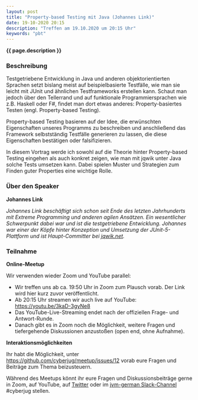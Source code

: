 ```yaml
---
layout: post
title: "Property-based Testing mit Java (Johannes Link)"
date: 19-10-2020 20:15
description: "Treffen am 19.10.2020 um 20:15 Uhr"
keywords: "pbt"
---
```


<b>{{ page.description }}</b>


### Beschreibung

Testgetriebene Entwicklung in Java und anderen objektorientierten Sprachen setzt bislang meist auf beispielbasierte Testfälle, wie man sie leicht mit JUnit und ähnlichen Testframeworks erstellen kann.
Schaut man jedoch über den Tellerrand und auf funktionale Programmiersprachen wie z.B. Haskell oder F#, findet man dort etwas anderes:
Property-basiertes Testen (engl. Property-based Testing).

Property-based Testing basieren auf der Idee, die erwünschten Eigenschaften unseres Programms zu beschreiben und anschließend das Framework selbstständig Testfälle generieren zu lassen, die diese Eigenschaften bestätigen oder falsifizieren.

In diesem Vortrag werde ich sowohl auf die Theorie hinter Property-based Testing eingehen als auch konkret zeigen, wie man mit jqwik unter Java solche Tests umsetzen kann.
Dabei spielen Muster und Strategien zum Finden guter Properties eine wichtige Rolle.

### Über den Speaker

**Johannes Link**  <a href="https://twitter.com/johanneslink"><i class="fa fa-twitter"></i></a>

*Johannes Link beschäftigt sich schon seit Ende des letzten Jahrhunderts mit Extreme Programming und anderen agilen Ansätzen.
Ein wesentlicher Schwerpunkt dabei war und ist die testgetriebene Entwicklung.
Johannes war einer der Köpfe hinter Konzeption und Umsetzung der JUnit-5-Plattform und ist Haupt-Committer bei [jqwik.net](https://jqwik.net/).*


### Teilnahme

**Online-Meetup**  

Wir verwenden wieder Zoom und YouTube parallel:	

- Wir treffen uns ab ca. 19:50 Uhr in Zoom zum Plausch vorab. Der Link wird hier kurz zuvor veröffentlicht.
- Ab 20:15 Uhr streamen wir auch live auf YouTube: <https://youtu.be/3kaD-3gyNe8>
- Das YouTube-Live-Streaming endet nach der offiziellen Frage- und Antwort-Runde.	
- Danach gibt es in Zoom noch die Möglichkeit, weitere Fragen und tiefergehende Diskussionen anzustoßen (open end, ohne Aufnahme).  

**Interaktionsmöglichkeiten**  	

Ihr habt die Möglichkeit, unter <https://github.com/cyberjug/meetup/issues/12> vorab eure Fragen und Beiträge zum Thema beizusteuern.	

Während des Meetups könnt ihr eure Fragen und Diskussionsbeiträge gerne in Zoom, auf YouTube, auf [Twitter](https://twitter.com/cyberjug) oder im [jvm-german Slack-Channel](https://slackin-jvm-german.herokuapp.com/) #cyberjug stellen.